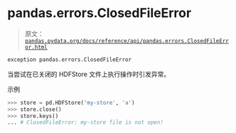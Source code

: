 # pandas.errors.ClosedFileError

> 原文：[`pandas.pydata.org/docs/reference/api/pandas.errors.ClosedFileError.html`](https://pandas.pydata.org/docs/reference/api/pandas.errors.ClosedFileError.html)

```py
exception pandas.errors.ClosedFileError
```

当尝试在已关闭的 HDFStore 文件上执行操作时引发异常。

示例

```py
>>> store = pd.HDFStore('my-store', 'a') 
>>> store.close() 
>>> store.keys() 
... # ClosedFileError: my-store file is not open! 
```
